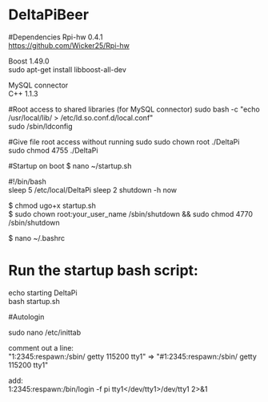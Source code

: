 DeltaPiBeer
===========

#Dependencies
Rpi-hw 0.4.1<br>
https://github.com/Wicker25/Rpi-hw

Boost 1.49.0<br> 
sudo apt-get install libboost-all-dev

MySQL connector<br>
C++ 1.1.3

#Root access to shared libraries (for MySQL connector)
sudo bash -c "echo /usr/local/lib/ > /etc/ld.so.conf.d/local.conf"<br>
sudo /sbin/ldconfig

#Give file root access without running sudo
sudo chown root ./DeltaPi <br>
sudo chmod 4755 ./DeltaPi

#Startup on boot
$ nano ~/startup.sh

 #!/bin/bash<br>
sleep 5
/etc/local/DeltaPi
sleep 2
shutdown -h now

$ chmod ugo+x startup.sh<br>
$ sudo chown root:your_user_name /sbin/shutdown && sudo chmod 4770 /sbin/shutdown

$ nano ~/.bashrc

 # Run the startup bash script:<br>
echo starting DeltaPi<br>
bash startup.sh

#Autologin

sudo nano /etc/inittab

comment out a line:<br>
"1:2345:respawn:/sbin/ getty 115200 tty1"  => "#1:2345:respawn:/sbin/ getty 115200 tty1"

add:<br>
1:2345:respawn:/bin/login -f pi tty1</dev/tty1>/dev/tty1 2>&1
